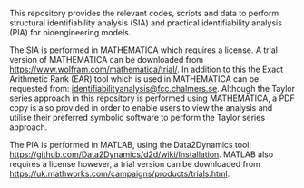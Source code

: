 This repository provides the relevant codes, scripts and data to perform structural identifiability analysis (SIA) and practical identifiability analysis (PIA) for bioengineering models. 

The SIA is performed in MATHEMATICA which requires a license. A trial version of MATHEMATICA can be downloaded from https://www.wolfram.com/mathematica/trial/.  In addition to this the Exact Arithmetic Rank (EAR) tool which is used in MATHEMATICA can be requested from: identifiabilityanalysis@fcc.chalmers.se. Although the Taylor series approach in this repository is performed using MATHEMATICA, a PDF copy is also provided in order to enable users to view the analysis and utilise their preferred symbolic software to perform the Taylor series approach. 

The PIA is performed in MATLAB, using the Data2Dynamics tool: https://github.com/Data2Dynamics/d2d/wiki/Installation. MATLAB also requires a license however, a trial version can be downloaded from https://uk.mathworks.com/campaigns/products/trials.html. 

